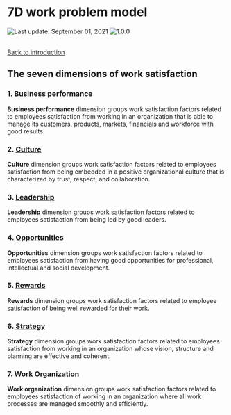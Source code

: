 # 7D work problem model
<div align="left">
   <img id="last-update-badge" src="https://img.shields.io/badge/%F0%9F%93%85%20Last%20update%20-%20September%201%2C%202021-blue.svg" alt="Last update: September 01, 2021" /> <img src="https://img.shields.io/badge/ %E2%9C%94%20Typology%20version%20-%201.0.0-yellow.svg" alt="1.0.0"/>
</div>
<br/>
 
[Back to introduction](README.md)

## The seven dimensions of work satisfaction

### 1. Business performance

__Business performance__ dimension groups work satisfaction factors related to employees satisfaction from working in an organization that is able to manage its customers, products, markets, financials and workforce with good results.

### 2. [Culture](dimensions/culture.md)

__Culture__ dimension groups work satisfaction factors related to employees satisfaction from being embedded in a positive organizational culture that is characterized by trust, respect, and collaboration.

### 3. [Leadership](dimensions/leadership.md)

__Leadership__ dimension groups work satisfaction factors related to employees satisfaction from being led by good leaders.

### 4. [Opportunities](dimensions/opportunities.md)

__Opportunities__ dimension groups work satisfaction factors related to employees satisfaction from having good opportunities for professional, intellectual and social development.

### 5. [Rewards](dimensions/rewards.md)

__Rewards__ dimension groups work satisfaction factors related to employee satisfaction of being well rewarded for their work.

### 6. [Strategy](dimensions/strategy.md)

__Strategy__ dimension groups work satisfaction factors related to employees satisfaction from working in an organization whose vision, structure and planning are effective and coherent.

### 7. Work Organization

__Work organization__ dimension groups work satisfaction factors related to employees satisfaction of working in an organization where all work processes are managed smoothly and efficiently.

